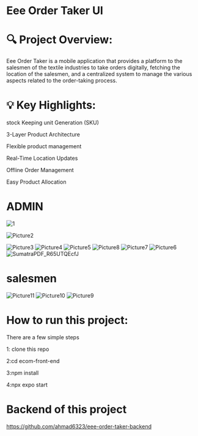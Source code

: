 # Eee Order Taker UI

 
# 🔍 Project Overview:

Eee Order Taker is a mobile application that provides a platform to the salesmen of the textile industries to take orders digitally, fetching the location of the salesmen, and a centralized system to manage the various aspects related to the order-taking process.

# 💡 Key Highlights:

stock Keeping unit Generation (SKU)

3-Layer Product Architecture

Flexible product management

Real-Time Location Updates

Offline Order Management

Easy Product Allocation


# ADMIN 


![1](https://github.com/ahmad6323/eee-order-taker-UI/assets/111060767/e93c1397-7bff-4d14-9b29-cdcede5d8417)

![Picture2](https://github.com/ahmad6323/eee-order-taker-UI/assets/111060767/b7fc17ed-5123-43a2-b80f-c8bd7a23977e)


![Picture3](https://github.com/ahmad6323/eee-order-taker-UI/assets/111060767/7f53f084-f911-43bc-a9d7-44a58066e427)
![Picture4](https://github.com/ahmad6323/eee-order-taker-UI/assets/111060767/410cbae8-b76c-4742-a9a0-0e13fa5380ae)
![Picture5](https://github.com/ahmad6323/eee-order-taker-UI/assets/111060767/cfa222b8-b974-40c9-ade6-1dae58eb582c)
![Picture8](https://github.com/ahmad6323/eee-order-taker-UI/assets/111060767/4d9e60d9-1abb-4b3b-9e8e-45ec851ac1f8)
![Picture7](https://github.com/ahmad6323/eee-order-taker-UI/assets/111060767/53c988b3-a84d-4705-9542-b611c2eea902)
![Picture6](https://github.com/ahmad6323/eee-order-taker-UI/assets/111060767/f606ba18-5964-41ff-a480-8418bd7a5bab)
![SumatraPDF_R65UTQEcfJ](https://github.com/ahmad6323/eee-order-taker-UI/assets/111060767/d27ddf95-3012-47bc-848b-02398133bd97)

# salesmen

![Picture11](https://github.com/ahmad6323/eee-order-taker-UI/assets/111060767/3f83bbc0-efa7-4e65-82ff-e7d89a161eb7)
![Picture10](https://github.com/ahmad6323/eee-order-taker-UI/assets/111060767/f5c3f600-23a3-4baa-89f4-736bca4f2af4)
![Picture9](https://github.com/ahmad6323/eee-order-taker-UI/assets/111060767/acd741f5-d450-4fb3-8e96-f3134d2a2c5f)

  # How to run this project:
  
  There are a few simple steps
  
  1: clone this repo
  
  2:cd ecom-front-end
  
  3:npm install
  
  4:npx expo start
  

  # Backend of this project
  
  https://github.com/ahmad6323/eee-order-taker-backend








